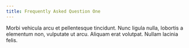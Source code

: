 ```yaml
---
title: Frequently Asked Question One
---
```


Morbi vehicula arcu et pellentesque tincidunt. Nunc ligula nulla, lobortis
a elementum non, vulputate ut arcu. Aliquam erat volutpat. Nullam lacinia felis.
